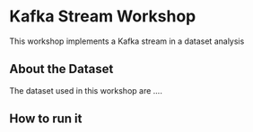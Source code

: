 # Kafka Stream Workshop

This workshop implements a Kafka stream in a dataset analysis

## About the Dataset

The dataset used in this workshop are ....

## How to run it

